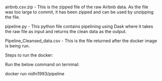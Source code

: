 airbnb.csv.zip - This is the zipped file of the raw Airbnb data. As the file was too large to commit, it has been zipped and can be used by unzipping the file.

pipeline.py - This python file contains pipelining using Dask where it takes the raw file as input and returns the clean data as the output.

Pipeline_Cleansed_data.csv - This is the file returned after the docker image is being run.

Steps to run the docker:

Run the below command on terminal:

docker run nidhi1993/pipeline
